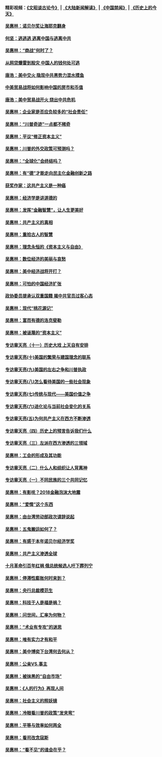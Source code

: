 #### 精彩视频：[《文昭谈古论今》](https://github.com/gfw-breaker/wenzhao) | [《大陆新闻解读》](https://github.com/gfw-breaker/ntdtv-comedy) | [《中国禁闻》](https://github.com/gfw-breaker/ntdtv-news) | [《历史上的今天》](https://github.com/gfw-breaker/today-in-history) 

#### [吴惠林：诺贝尔奖让海耶克翻身](../pages/nsc423/n10890049.md?t=02011830) 

#### [何坚：逃逃逃 逃离中国与逃离中共](../pages/nsc423/n10592891.md?t=02011830) 

#### [吴惠林：“商战”何时了？](../pages/nsc423/n10573558.md?t=02011830) 

#### [从网贷爆雷到股灾 中国人的钱何处可逃](../pages/nsc423/n10572800.md?t=02011830) 

#### [唐浩：美中交火 隐现中共黑势力混水摸鱼](../pages/nsc423/n10544040.md?t=02011830) 

#### [中美贸易战将如何影响中国的房市和币值](../pages/nsc423/n10543697.md?t=02011830) 

#### [唐浩：美中贸易战开火 烧出中共危机](../pages/nsc423/n10540126.md?t=02011830) 

#### [吴惠林：企业家是否应负较多的“社会责任”](../pages/nsc423/n10535022.md?t=02011830) 

#### [吴惠林：“川普奇迹”一点都不稀奇](../pages/nsc423/n10512808.md?t=02011830) 

#### [吴惠林：平议“修正资本主义”](../pages/nsc423/n10495724.md?t=02011830) 

#### [吴惠林：川普的外交政策可预测吗？](../pages/nsc423/n10462387.md?t=02011830) 

#### [吴惠林：“全球化”会终结吗？](../pages/nsc423/n10452838.md?t=02011830) 

#### [吴惠林：有“德”才能走向民主化金融创新之路](../pages/nsc423/n10432292.md?t=02011830) 

#### [获奖作家：这共产主义是一种癌](../pages/nsc423/n10431541.md?t=02011830) 

#### [吴惠林：经济学是讲道德的](../pages/nsc423/n10398014.md?t=02011830) 

#### [吴惠林：发挥“金融智慧”，让人生更美好](../pages/nsc423/n10375019.md?t=02011830) 

#### [吴惠林：共产主义的真相](../pages/nsc423/n10351394.md?t=02011830) 

#### [吴惠林：重拾古人的智慧](../pages/nsc423/n10337691.md?t=02011830) 

#### [吴惠林：理念永恒的《资本主义与自由》](../pages/nsc423/n10316274.md?t=02011830) 

#### [吴惠林：数位经济的美丽与哀愁](../pages/nsc423/n10292946.md?t=02011830) 

#### [吴惠林：美中经济战将开打？](../pages/nsc423/n10258825.md?t=02011830) 

#### [吴惠林：可怕的中国经济扩张](../pages/nsc423/n10219147.md?t=02011830) 

#### [政协委员提承认双重国籍 揭中共官员过客心态](../pages/nsc423/n10208809.md?t=02011830) 

#### [吴惠林：现代“桃花源记”](../pages/nsc423/n10185234.md?t=02011830) 

#### [吴惠林：富而有德的洛克斐勒](../pages/nsc423/n10142264.md?t=02011830) 

#### [吴惠林：被诬蔑的“资本主义”](../pages/nsc423/n10124816.md?t=02011830) 

#### [专访章天亮（十一）历史大戏 上天自有安排](../pages/nsc423/n10094905.md?t=02011830) 

#### [专访章天亮(十)美国的繁荣与建国理念的联系](../pages/nsc423/n10094899.md?t=02011830) 

#### [专访章天亮(九)美国的左右之争和川普执政](../pages/nsc423/n10094889.md?t=02011830) 

#### [专访章天亮(八)怎么看待美国的一些社会现象](../pages/nsc423/n10094857.md?t=02011830) 

#### [专访章天亮(七)传统与现代——美国价值之争](../pages/nsc423/n10093140.md?t=02011830) 

#### [专访章天亮(六)进化论与当前社会变化的关系](../pages/nsc423/n10092036.md?t=02011830) 

#### [专访章天亮(五)为何共产主义在西方不断渗透](../pages/nsc423/n10083620.md?t=02011830) 

#### [专访章天亮（四）历史上的预言告诉我们什么](../pages/nsc423/n10083606.md?t=02011830) 

#### [专访章天亮（三）左派在西方渗透的三领域](../pages/nsc423/n10081115.md?t=02011830) 

#### [吴惠林：工会的形成及其功能](../pages/nsc423/n10080633.md?t=02011830) 

#### [专访章天亮（二）什么人和组织让人背离神](../pages/nsc423/n10076637.md?t=02011830) 

#### [专访章天亮（一）不同民族的三个共同记忆](../pages/nsc423/n10074188.md?t=02011830) 

#### [吴惠林：有影呒？2018金融泡沫大地震](../pages/nsc423/n10040534.md?t=02011830) 

#### [吴惠林：“爱情”这个东西](../pages/nsc423/n10019423.md?t=02011830) 

#### [吴惠林：由台湾劳动部政次请辞说起](../pages/nsc423/n9979679.md?t=02011830) 

#### [吴惠林：五鬼搬运如何了？](../pages/nsc423/n9925338.md?t=02011830) 

#### [吴惠林：有感于本年诺贝尔经济学奖](../pages/nsc423/n9871883.md?t=02011830) 

#### [吴惠林：共产主义渗透全球](../pages/nsc423/n9812748.md?t=02011830) 

#### [十月革命引百年红祸 俄总统候选人吁下葬列宁](../pages/nsc423/n9810182.md?t=02011830) 

#### [吴惠林：停滞性膨胀何时来到？](../pages/nsc423/n9764136.md?t=02011830) 

#### [吴惠林：央行总裁模范生](../pages/nsc423/n9728134.md?t=02011830) 

#### [吴惠林：科技于人是福是祸？](../pages/nsc423/n9672982.md?t=02011830) 

#### [吴惠林：问世间，汇率为何物？](../pages/nsc423/n9621788.md?t=02011830) 

#### [吴惠林：“术业有专攻”的迷思](../pages/nsc423/n9580363.md?t=02011830) 

#### [吴惠林：唯有实力才有和平](../pages/nsc423/n9529599.md?t=02011830) 

#### [吴惠林：美中博奕下台湾何去何从？](../pages/nsc423/n9483598.md?t=02011830) 

#### [吴惠林：公亲VS.事主](../pages/nsc423/n9425637.md?t=02011830) 

#### [吴惠林：被抹黑的“自由市场”](../pages/nsc423/n9351545.md?t=02011830) 

#### [吴惠林：《人的行为》再现人间](../pages/nsc423/n9296339.md?t=02011830) 

#### [吴惠林：社会主义的照妖镜](../pages/nsc423/n9243460.md?t=02011830) 

#### [吴惠林：冷眼看川普的政策“发夹弯”](../pages/nsc423/n9120684.md?t=02011830) 

#### [吴惠林：平等与效率如何两全](../pages/nsc423/n9075430.md?t=02011830) 

#### [吴惠林：看司改念寇斯](../pages/nsc423/n9024915.md?t=02011830) 

#### [吴惠林：“看不见”的谁会在乎？](../pages/nsc423/n8977488.md?t=02011830) 

